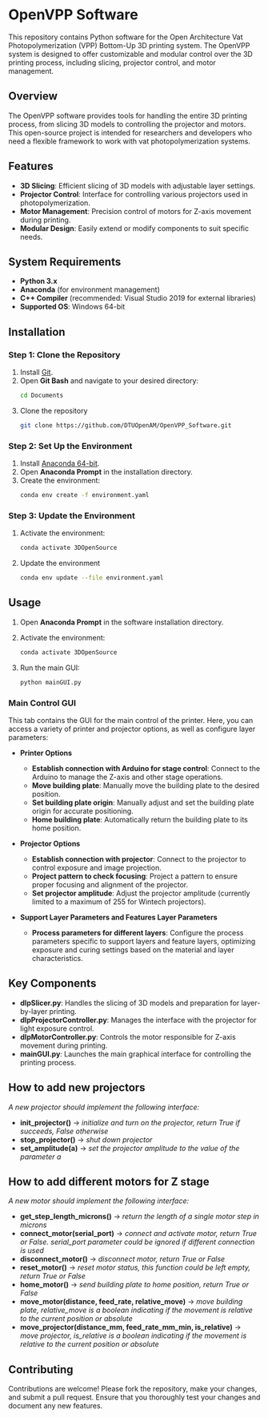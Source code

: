 # OpenVPP Software

This repository contains Python software for the Open Architecture Vat Photopolymerization (VPP) Bottom-Up 3D printing system. The OpenVPP system is designed to offer customizable and modular control over the 3D printing process, including slicing, projector control, and motor management.

## Overview

The OpenVPP software provides tools for handling the entire 3D printing process, from slicing 3D models to controlling the projector and motors. This open-source project is intended for researchers and developers who need a flexible framework to work with vat photopolymerization systems.

## Features

- **3D Slicing**: Efficient slicing of 3D models with adjustable layer settings.
- **Projector Control**: Interface for controlling various projectors used in photopolymerization.
- **Motor Management**: Precision control of motors for Z-axis movement during printing.
- **Modular Design**: Easily extend or modify components to suit specific needs.

## System Requirements

- **Python 3.x**
- **Anaconda** (for environment management)
- **C++ Compiler** (recommended: Visual Studio 2019 for external libraries)
- **Supported OS**: Windows 64-bit

## Installation

### Step 1: Clone the Repository

1. Install [Git](https://git-scm.com/downloads).
2. Open **Git Bash** and navigate to your desired directory:
   ```bash
   cd Documents

3. Clone the repository
   ```bash
   git clone https://github.com/DTUOpenAM/OpenVPP_Software.git

### Step 2: Set Up the Environment

1. Install [Anaconda 64-bit](https://www.anaconda.com/products/individual).
2. Open **Anaconda Prompt** in the installation directory.
3. Create the environment:
   ```bash
   conda env create -f environment.yaml
   
### Step 3: Update the Environment

1. Activate the environment:
   ```bash
   conda activate 3DOpenSource
2. Update the environment
   ```bash
   conda env update --file environment.yaml

## Usage

1. Open **Anaconda Prompt** in the software installation directory.
2. Activate the environment:
   
   ```bash
   conda activate 3DOpenSource
   
3. Run the main GUI:

   ```bash
   python mainGUI.py

### Main Control GUI

This tab contains the GUI for the main control of the printer. Here, you can access a variety of printer and projector options, as well as configure layer parameters:

- **Printer Options**
  
  - **Establish connection with Arduino for stage control**: Connect to the Arduino to manage the Z-axis and other stage operations.
  - **Move building plate**: Manually move the building plate to the desired position.
  - **Set building plate origin**: Manually adjust and set the building plate origin for accurate positioning.
  - **Home building plate**: Automatically return the building plate to its home position.

- **Projector Options**
  
  - **Establish connection with projector**: Connect to the projector to control exposure and image projection.
  - **Project pattern to check focusing**: Project a pattern to ensure proper focusing and alignment of the projector.
  - **Set projector amplitude**: Adjust the projector amplitude (currently limited to a maximum of 255 for Wintech projectors).

- **Support Layer Parameters and Features Layer Parameters**
  
  - **Process parameters for different layers**: Configure the process parameters specific to support layers and feature layers, optimizing exposure and curing settings based on the material and layer characteristics.


   
## Key Components

- **dlpSlicer.py**: Handles the slicing of 3D models and preparation for layer-by-layer printing.
- **dlpProjectorController.py**: Manages the interface with the projector for light exposure control.
- **dlpMotorController.py**: Controls the motor responsible for Z-axis movement during printing.
- **mainGUI.py**: Launches the main graphical interface for controlling the printing process.

## How to add new projectors

*A new projector should implement the following interface:*

- **init_projector()** -> *initialize and turn on the projector, return True if succeeds, False otherwise*
- **stop_projector()** -> *shut down projector*
- **set_amplitude(a)** -> *set the projector amplitude to the value of the parameter a*

## How to add different motors for Z stage

*A new motor should implement the following interface:*

- **get_step_length_microns()** -> *return the length of a single motor step in microns*
- **connect_motor(serial_port)** -> *connect and activate motor, return True or False. serial_port parameter could be ignored if different connection is used*
- **disconnect_motor()** -> *disconnect motor, return True or False*
- **reset_motor()** -> *reset motor status, this function could be left empty, return True or False*
- **home_motor()** -> *send building plate to home position, return True or False*
- **move_motor(distance, feed_rate, relative_move)** -> *move building plate, relative_move is a boolean indicating if the movement is relative to the current position or absolute*
- **move_projector(distance_mm, feed_rate_mm_min, is_relative)** -> *move projector, is_relative is a boolean indicating if the movement is relative to the current position or absolute*

## Contributing

Contributions are welcome! Please fork the repository, make your changes, and submit a pull request. Ensure that you thoroughly test your changes and document any new features.

